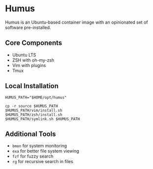 # Humus

Humus is an Ubuntu-based container image with an opinionated set of software pre-installed.

## Core Components
* Ubuntu LTS
* ZSH with oh-my-zsh
* Vim with plugins
* Tmux

## Local Installation
```
HUMUS_PATH="$HOME/opt/humus"

cp -r source $HUMUS_PATH
$HUMUS_PATH/vim/install.sh
$HUMUS_PATH/zsh/install.sh
$HUMUS_PATH/symlink.sh $HUMUS_PATH
```

## Additional Tools

* `bmon` for system monitoring
* `exa` for better file system viewing
* `fzf` for fuzzy search
* `rg` for recursive search in files
